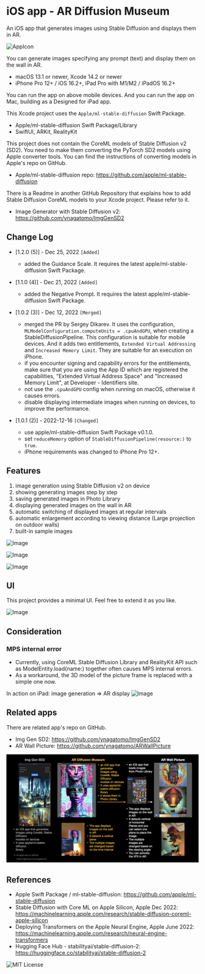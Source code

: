 # iOS app - AR Diffusion Museum

An iOS app that generates images using Stable Diffusion and displays them in AR.

![AppIcon](images/appIcon180.png)

You can generate images specifying any prompt (text) and display them on the wall in AR.

- macOS 13.1 or newer, Xcode 14.2 or newer
- iPhone Pro 12+ / iOS 16.2+, iPad Pro with M1/M2 / iPadOS 16.2+

You can run the app on above mobile devices.
And you can run the app on Mac, building as a Designed for iPad app.

This Xcode project uses the `Apple/ml-stable-diffusion` Swift Package.

- Apple/ml-stable-diffusion Swift Package/Library
- SwiftUI, ARKit, RealityKit

This project does not contain the CoreML models of Stable Diffusion v2 (SD2).
You need to make them converting the PyTorch SD2 models using Apple converter tools.
You can find the instructions of converting models in Apple's repo on GitHub.

- Apple/ml-stable-diffusion repo: https://github.com/apple/ml-stable-diffusion

There is a Readme in another GitHub Repository that explains how to add Stable Diffusion CoreML models
to your Xcode project. Please refer to it.

- Image Generator with Stable Diffusion v2: https://github.com/ynagatomo/ImgGenSD2

## Change Log
- [1.2.0 (5)] - Dec 25, 2022 `[Added]`
    - added the Guidance Scale. It requires the latest apple/ml-stable-diffusion Swift Package.
- [1.1.0 (4)] - Dec 21, 2022 `[Added]`
    - added the Negative Prompt. It requires the latest apple/ml-stable-diffusion Swift Package.
- [1.0.2 (3)] - Dec 12, 2022 `[Merged]`
    - merged the PR by Sergey Dikarev. It uses the configuration, `MLModelConfiguration.computeUnits = .cpuAndGPU`,
    when creating a StableDiffusionPipeline. This configuration is suitable for mobile devices.
    And it adds two entitlements, `Extended Virtual Addressing` and `Increased Memory Limit`.
    They are suitable for an execution on iPhone.
    - if you encounter signing and capability errors for the entitlements,
    make sure that you are using the App ID which are registered the capabilities,
    "Extended Virtual Address Space" and "Increased Memory Limit",
    at Developer - Identifiers site.
    - not use the `.cpuAndGPU` config when running on macOS, otherwise it causes errors.
    - disable displaying intermediate images when running on devices, to improve the performance.

- [1.0.1 (2)] - 2022-12-16 `[Changed]`
    - use apple/ml-stable-diffusion Swift Package v0.1.0.
    - set `reduceMemory` option of `StableDiffusionPipeline(resource:)` to `true`.
    - iPhone requirements was changed to iPhone Pro 12+.

## Features

1. image generation using Stable Diffusion v2 on device
1. showing generating images step by step
1. saving generated images in Photo Library
1. displaying generated images on the wall in AR
1. automatic switching of displayed images at regular intervals
1. automatic enlargement according to viewing distance (Large projection on outdoor walls)
1. built-in sample images

![Image](images/ss1_1280.jpg)

![Image](images/ss2_1280.jpg)

![Image](images/gif1_640.gif)

## UI

This project provides a minimal UI. Feel free to extend it as you like.

![Image](images/ui_960.jpg)

## Consideration

### MPS internal error

- Currently, using CoreML Stable Diffusion Library and RealityKit API such as ModelEntity.load(name:)
together often causes MPS internal errors.
- As a workaround, the 3D model of the picture frame is replaced with a simple one now.

In action on iPad: image generation => AR display
![Image](images/ipad_960.jpg)

## Related apps

There are related app's repo on GitHub.

- Img Gen SD2: https://github.com/ynagatomo/ImgGenSD2
- AR Wall Picture: https://github.com/ynagatomo/ARWallPicture

![Image](images/relatedapps.jpg)

## References

- Apple Swift Package / ml-stable-diffusion: https://github.com/apple/ml-stable-diffusion
- Stable Diffusion with Core ML on Apple Silicon, Apple Dec 2022: https://machinelearning.apple.com/research/stable-diffusion-coreml-apple-silicon
- Deploying Transformers on the Apple Neural Engine, Apple June 2022: https://machinelearning.apple.com/research/neural-engine-transformers
- Hugging Face Hub - stabilityai/stable-diffusion-2: https://huggingface.co/stabilityai/stable-diffusion-2

![MIT License](http://img.shields.io/badge/license-MIT-blue.svg?style=flat)
